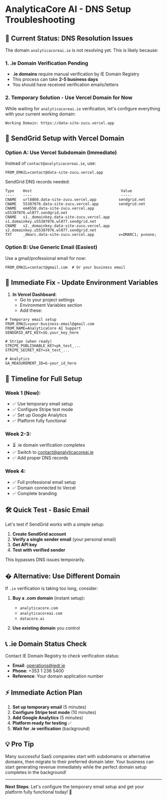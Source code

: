 # AnalyticaCore AI - DNS Setup Troubleshooting

## 🚨 Current Status: DNS Resolution Issues

The domain `analyticacoreai.ie` is not resolving yet. This is likely because:

### 1. .ie Domain Verification Pending
- **.ie domains** require manual verification by IE Domain Registry
- This process can take **2-5 business days**
- You should have received verification emails/letters

### 2. Temporary Solution - Use Vercel Domain for Now

While waiting for `analyticacoreai.ie` verification, let's configure everything with your current working domain:

```
Working Domain: https://data-site-zucu.vercel.app
```

## 📧 SendGrid Setup with Vercel Domain

### Option A: Use Vercel Subdomain (Immediate)

Instead of `contact@analyticacoreai.ie`, use:
```
FROM_EMAIL=contact@data-site-zucu.vercel.app
```

SendGrid DNS records needed:
```dns
Type    Host                                        Value
----    ----                                        -----
CNAME   url8860.data-site-zucu.vercel.app          sendgrid.net
CNAME   55387076.data-site-zucu.vercel.app         sendgrid.net  
CNAME   em4558.data-site-zucu.vercel.app           u55387076.wl077.sendgrid.net
CNAME   s1._domainkey.data-site-zucu.vercel.app    s1.domainkey.u55387076.wl077.sendgrid.net
CNAME   s2._domainkey.data-site-zucu.vercel.app    s2.domainkey.u55387076.wl077.sendgrid.net
TXT     _dmarc.data-site-zucu.vercel.app           v=DMARC1; p=none;
```

### Option B: Use Generic Email (Easiest)

Use a gmail/professional email for now:
```
FROM_EMAIL=contact@gmail.com  # Or your business email
```

## 🔧 Immediate Fix - Update Environment Variables

1. **In Vercel Dashboard**:
   - Go to your project settings
   - Environment Variables section
   - Add these:

```env
# Temporary email setup
FROM_EMAIL=your-business-email@gmail.com
FROM_NAME=AnalyticaCore AI Support
SENDGRID_API_KEY=SG.your_key_here

# Stripe (when ready)
STRIPE_PUBLISHABLE_KEY=pk_test_...
STRIPE_SECRET_KEY=sk_test_...

# Analytics
GA_MEASUREMENT_ID=G-your_id_here
```

## 📅 Timeline for Full Setup

### Week 1 (Now):
- ✅ Use temporary email setup
- ✅ Configure Stripe test mode
- ✅ Set up Google Analytics
- ✅ Platform fully functional

### Week 2-3:
- ⏳ .ie domain verification completes
- ✅ Switch to contact@analyticacoreai.ie
- ✅ Add proper DNS records

### Week 4:
- ✅ Full professional email setup
- ✅ Domain connected to Vercel
- ✅ Complete branding

## 🛠️ Quick Test - Basic Email

Let's test if SendGrid works with a simple setup:

1. **Create SendGrid account**
2. **Verify a single sender email** (your personal email)
3. **Get API key**
4. **Test with verified sender**

This bypasses DNS issues temporarily.

## � Alternative: Use Different Domain

If `.ie` verification is taking too long, consider:

1. **Buy a .com domain** (instant setup):
   - `analyticacore.com`
   - `analyticacoreai.com` 
   - `datacore.ai`

2. **Use existing domain** you control

## 📞 .ie Domain Status Check

Contact IE Domain Registry to check verification status:
- **Email**: operations@iedr.ie
- **Phone**: +353 1 236 5400
- **Reference**: Your domain application number

## ⚡ Immediate Action Plan

1. **Set up temporary email** (5 minutes)
2. **Configure Stripe test mode** (10 minutes) 
3. **Add Google Analytics** (5 minutes)
4. **Platform ready for testing** ✅
5. **Wait for .ie verification** (background)

## 💡 Pro Tip

Many successful SaaS companies start with subdomains or alternative domains, then migrate to their preferred domain later. Your business can start generating revenue immediately while the perfect domain setup completes in the background!

---

**Next Steps**: Let's configure the temporary email setup and get your platform fully functional today! 🎯
